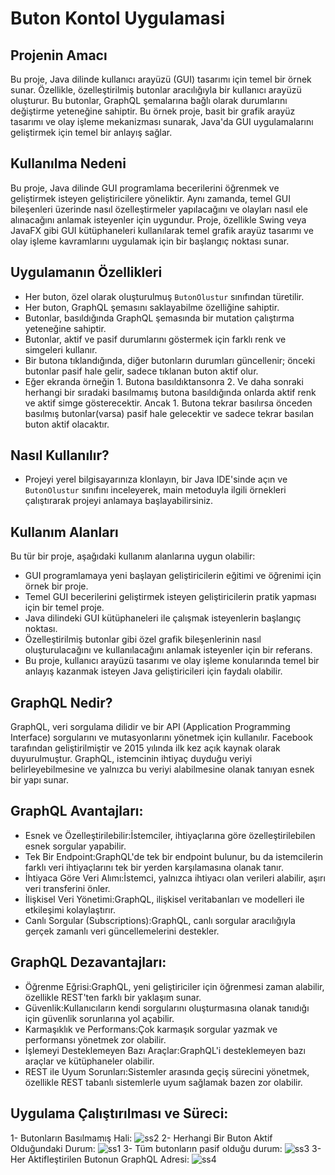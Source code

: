 # Buton Kontol Uygulamasi

 ## Projenin Amacı
Bu proje, Java dilinde kullanıcı arayüzü (GUI) tasarımı için temel bir örnek sunar. Özellikle, özelleştirilmiş butonlar aracılığıyla bir kullanıcı arayüzü oluşturur. Bu butonlar, GraphQL şemalarına bağlı olarak durumlarını değiştirme yeteneğine sahiptir. Bu örnek proje, basit bir grafik arayüz tasarımı ve olay işleme mekanizması sunarak, Java'da GUI uygulamalarını geliştirmek için temel bir anlayış sağlar.

## Kullanılma Nedeni
Bu proje, Java dilinde GUI programlama becerilerini öğrenmek ve geliştirmek isteyen geliştiricilere yöneliktir. Aynı zamanda, temel GUI bileşenleri üzerinde nasıl özelleştirmeler yapılacağını ve olayları nasıl ele alınacağını anlamak isteyenler için uygundur. Proje, özellikle Swing veya JavaFX gibi GUI kütüphaneleri kullanılarak temel grafik arayüz tasarımı ve olay işleme kavramlarını uygulamak için bir başlangıç noktası sunar.
## Uygulamanın Özellikleri 
- Her buton, özel olarak oluşturulmuş `ButonOlustur` sınıfından türetilir.
- Her buton, GraphQL şemasını saklayabilme özelliğine sahiptir.
- Butonlar, basıldığında GraphQL şemasında bir mutation çalıştırma yeteneğine sahiptir.
- Butonlar, aktif ve pasif durumlarını göstermek için farklı renk ve simgeleri kullanır.
- Bir butona tıklandığında, diğer butonların durumları güncellenir; önceki butonlar pasif hale gelir, sadece tıklanan buton aktif olur.
- Eğer ekranda örneğin 1. Butona basıldıktansonra  2.  Ve  daha  sonraki  herhangi  bir sıradaki basılmamış butona basıldığında onlarda aktif renk ve aktif simge gösterecektir. Ancak 1. Butona tekrar basılırsa önceden basılmış butonlar(varsa) pasif hale gelecektir ve sadece tekrar basılan buton aktif olacaktır.
## Nasıl Kullanılır?
- Projeyi yerel bilgisayarınıza klonlayın, bir Java IDE'sinde açın ve `ButonOlustur` sınıfını inceleyerek, main metoduyla ilgili örnekleri çalıştırarak projeyi anlamaya başlayabilirsiniz.
## Kullanım Alanları
  Bu tür bir proje, aşağıdaki kullanım alanlarına uygun olabilir:
- GUI programlamaya yeni başlayan geliştiricilerin eğitimi ve öğrenimi için örnek bir proje.
- Temel GUI becerilerini geliştirmek isteyen geliştiricilerin pratik yapması için bir temel proje.
- Java dilindeki GUI kütüphaneleri ile çalışmak isteyenlerin başlangıç noktası.
- Özelleştirilmiş butonlar gibi özel grafik bileşenlerinin nasıl oluşturulacağını ve kullanılacağını anlamak isteyenler için bir referans.
- Bu proje, kullanıcı arayüzü tasarımı ve olay işleme konularında temel bir anlayış kazanmak isteyen Java geliştiricileri için faydalı olabilir.

## GraphQL Nedir?
GraphQL, veri sorgulama dilidir ve bir API (Application Programming Interface) sorgularını ve mutasyonlarını yönetmek için kullanılır. Facebook tarafından geliştirilmiştir ve 2015 yılında ilk kez açık kaynak olarak duyurulmuştur. GraphQL, istemcinin ihtiyaç duyduğu veriyi belirleyebilmesine ve yalnızca bu veriyi alabilmesine olanak tanıyan esnek bir yapı sunar.

## GraphQL Avantajları:
- Esnek ve Özelleştirilebilir:İstemciler, ihtiyaçlarına göre özelleştirilebilen esnek sorgular yapabilir.
- Tek Bir Endpoint:GraphQL'de tek bir endpoint bulunur, bu da istemcilerin farklı veri ihtiyaçlarını tek bir yerden karşılamasına olanak tanır.
- İhtiyaca Göre Veri Alımı:İstemci, yalnızca ihtiyacı olan verileri alabilir, aşırı veri transferini önler.
- İlişkisel Veri Yönetimi:GraphQL, ilişkisel veritabanları ve modelleri ile etkileşimi kolaylaştırır.
- Canlı Sorgular (Subscriptions):GraphQL, canlı sorgular aracılığıyla gerçek zamanlı veri güncellemelerini destekler.
## GraphQL Dezavantajları:
- Öğrenme Eğrisi:GraphQL, yeni geliştiriciler için öğrenmesi zaman alabilir, özellikle REST'ten farklı bir yaklaşım sunar.
- Güvenlik:Kullanıcıların kendi sorgularını oluşturmasına olanak tanıdığı için güvenlik sorunlarına yol açabilir.
- Karmaşıklık ve Performans:Çok karmaşık sorgular yazmak ve performansı yönetmek zor olabilir.
- İşlemeyi Desteklemeyen Bazı Araçlar:GraphQL'i desteklemeyen bazı araçlar ve kütüphaneler olabilir.
- REST ile Uyum Sorunları:Sistemler arasında geçiş sürecini yönetmek, özellikle REST tabanlı sistemlerle uyum sağlamak bazen zor olabilir.


## Uygulama Çalıştırılması ve Süreci:
1- Butonların Basılmamış Hali:
![ss2](https://github.com/ayseguldal/ButonKontolUygulamasi/assets/118614193/ba36d860-465a-4b6f-b544-fc4da59290f3)
2- Herhangi Bir Buton Aktif Olduğundaki Durum:
![ss1](https://github.com/ayseguldal/ButonKontolUygulamasi/assets/118614193/b37c2d22-f8bb-44f3-ab75-fc32d0c31882)
3- Tüm butonların pasif olduğu durum:
![ss3](https://github.com/ayseguldal/ButonKontolUygulamasi/assets/118614193/a5ae7714-14bc-4ab0-ae98-09bf3f7e62be)
3- Her Aktifleştirilen Butonun GraphQL Adresi:
![ss4](https://github.com/ayseguldal/ButonKontolUygulamasi/assets/118614193/ec4540b1-a210-4419-ba39-c1701937cf86)


